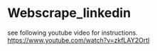 # Webscrape_linkedin

see following youtube video for instructions.
https://www.youtube.com/watch?v=zkfLAY2OrtI
